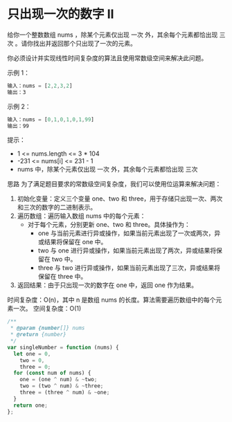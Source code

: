 # 只出现一次的数字 II

给你一个整数数组 nums ，除某个元素仅出现 一次 外，其余每个元素都恰出现 三次 。请你找出并返回那个只出现了一次的元素。

你必须设计并实现线性时间复杂度的算法且使用常数级空间来解决此问题。

示例 1：

```js
输入：nums = [2,2,3,2]
输出：3
```

示例 2：

```js
输入：nums = [0,1,0,1,0,1,99]
输出：99
```

提示：

- 1 <= nums.length <= 3 \* 104
- -231 <= nums[i] <= 231 - 1
- nums 中，除某个元素仅出现 一次 外，其余每个元素都恰出现 三次

思路
为了满足题目要求的常数级空间复杂度，我们可以使用位运算来解决问题：

1. 初始化变量：定义三个变量 one、two 和 three，用于存储只出现一次、两次和三次的数字的二进制表示。
2. 遍历数组：遍历输入数组 nums 中的每个元素：
   - 对于每个元素，分别更新 one、two 和 three。具体操作为：
     - one 与当前元素进行异或操作，如果当前元素出现了一次或两次，异或结果将保留在 one 中。
     - two 与 one 进行异或操作，如果当前元素出现了两次，异或结果将保留在 two 中。
     - three 与 two 进行异或操作，如果当前元素出现了三次，异或结果将保留在 three 中。
3. 返回结果：由于只出现一次的数字在 one 中，返回 one 作为结果。

时间复杂度：O(n)，其中 n 是数组 nums 的长度。算法需要遍历数组中的每个元素一次。
空间复杂度：O(1)

```js
/**
 * @param {number[]} nums
 * @return {number}
 */
var singleNumber = function (nums) {
  let one = 0,
    two = 0,
    three = 0;
  for (const num of nums) {
    one = (one ^ num) & ~two;
    two = (two ^ num) & ~three;
    three = (three ^ num) & ~one;
  }
  return one;
};
```
